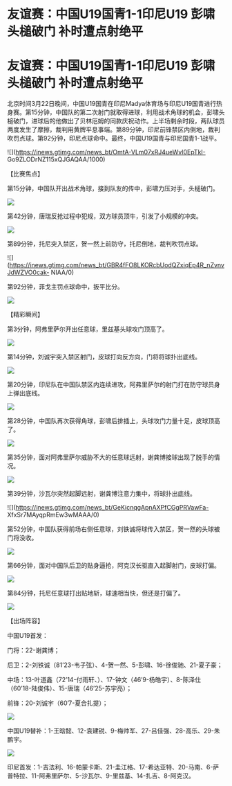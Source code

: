 # 友谊赛：中国U19国青1-1印尼U19 彭啸头槌破门 补时遭点射绝平

# 友谊赛：中国U19国青1-1印尼U19 彭啸头槌破门 补时遭点射绝平

北京时间3月22日晚间，中国U19国青在印尼Madya体育场与印尼U19国青进行热身赛。第15分钟，中国队的第二次射门就取得进球，利用战术角球的机会，彭啸头槌破门，进球后的他做出了贝林厄姆的同款庆祝动作。上半场剩余时段，两队球员两度发生了摩擦，裁判用黄牌平息事端。第89分钟，印尼前锋禁区内倒地，裁判吹罚点球。第92分钟，印尼点球命中。最终，中国U19国青与印尼国青1-1战平。

![](https://inews.gtimg.com/news_bt/OmtA-VLm07xRJ4ueWvl0EpTkI-
Go9ZLODrNZ115xQJGAQAA/1000)

【比赛焦点】

第15分钟，中国队开出战术角球，接到队友的传中，彭啸力压对手，头槌破门。

![](https://inews.gtimg.com/news_bt/G_MDa4Pvez4wfmJ_4JWxgX__ULQs7TijaVB9OiZJ-1eiEAA/0)

第42分钟，唐瑞反抢过程中犯规，双方球员顶牛，引发了小规模的冲突。

![](https://inews.gtimg.com/news_bt/GE9peM86hZEnQQ5FDaNF14y8PBXnMJe7sKcbSL2_UfK4QAA/0)

第89分钟，托尼突入禁区，贺一然上前防守，托尼倒地，裁判吹罚点球。

![](https://inews.gtimg.com/news_bt/GBR4fFO8LKORcbUodQZxiqEp4R_nZvnvJdWZVO0cak-
NIAA/0)

第92分钟，菲戈主罚点球命中，扳平比分。

![](https://inews.gtimg.com/news_bt/GMW2kSgmA5PCm6Q-HpW8TbWbxc22e-gJ18dg0SXWzQrWwAA/0)

【精彩瞬间】

第3分钟，阿弗里萨尔开出任意球，里兹基头球攻门顶高了。

![](https://inews.gtimg.com/news_bt/GFPhHVZQ_bm8kqNOVhuS6-8Qveuy949JBQjlO_uChMs_YAA/0)

第14分钟，刘诚宇突入禁区射门，皮球打向反方向，门将将球扑出底线。

![](https://inews.gtimg.com/news_bt/GIM92HWpa3rW140wvi5Nx1XqM5FZ34ehMjDtlCB8VvrGsAA/0)

第20分钟，印尼队在中国队禁区内连续进攻，阿弗里萨尔的射门打在防守球员身上弹出底线。

![](https://inews.gtimg.com/news_bt/GGVIL6wmUUo06ZMA8OIne7VFkohlCHmdU3Z9U1r8WK85oAA/0)

第28分钟，中国队再次获得角球，彭啸后排插上，头球攻门力量十足，皮球顶高了。

![](https://inews.gtimg.com/news_bt/GgEG0RgjsigeTUm7ekNKOqrbZIResbV8G4oDIQfUHM7sQAA/0)

第35分钟，面对阿弗里萨尔威胁不大的任意球远射，谢龚博接球出现了脱手的情况。

![](https://inews.gtimg.com/news_bt/GFkLK29OTsWZddB49stB0H7U_b1nINoyClGAMtku-I3zEAA/0)

第39分钟，沙瓦尔突然起脚远射，谢龚博注意力集中，将球扑出底线。

![](https://inews.gtimg.com/news_bt/GeKicnqgApnAXPfCGgPRVawFa-
XfxSr7MAyqpRmEw3wMAAA/0)

第52分钟，中国队获得前场右侧任意球，刘铁诚将球传入禁区，贺一然的头球被门将没收。

![](https://inews.gtimg.com/news_bt/GbL5W_OZFa8WXBkAswqrTX_ZpsHjtXn6FYAAFv0C7czisAA/0)

第66分钟，面对中国队后卫的贴身逼抢，阿克汉长驱直入起脚射门，皮球打偏。

![](https://inews.gtimg.com/news_bt/GEm4lIwyIRc4tlniUrCWzOimYziKmK7Aws182jklfE6tMAA/0)

第84分钟，托尼任意球打出贴地斩，球速相当快，但还是打偏了。

![](https://inews.gtimg.com/news_bt/GMvmQXrodlnJUhKRmntuSqrIFEwnV97hmQ1nw4aaTkcp8AA/0)

【出场阵容】

中国U19首发：

门将：22-谢龚博；

后卫：2-刘铁诚（81’23-韦子弦）、4-贺一然、5-彭啸、16-徐俊驰、21-夏子豪；

中场：13-叶道鑫（72’14-付雨轩、）、17-钟文（46’9-杨皓宇）、8-陈泽仕（60’18-陆俊伟）、15-唐瑞（46’25-苏宇亮）；

前锋：20-刘诚宇（60’7-夏合扎提）；

![](https://inews.gtimg.com/news_bt/OVDQg5zMe3a-wIlPEamhrBSmCFHmjyZuX3cvVqcjx0TwsAA/1000)

中国U19替补：1-王晗懿、12-袁建锐、9-梅帅军、27-吕佳强、28-高乐、29-朱鹏宇。

![](https://inews.gtimg.com/news_bt/OOZ3eL3jm9S1IiMPDWyxzmvz6W_79jhIauxoDcMFoNy0cAA/1000)

印尼首发：1-吉法利、16-帕蒙卡斯、21-圭江格、17-希达亚特、20-马南、6-萨普特拉、11-阿弗里萨尔、5-沙瓦尔、9-里兹基、14-扎吉、8-阿克汉。

